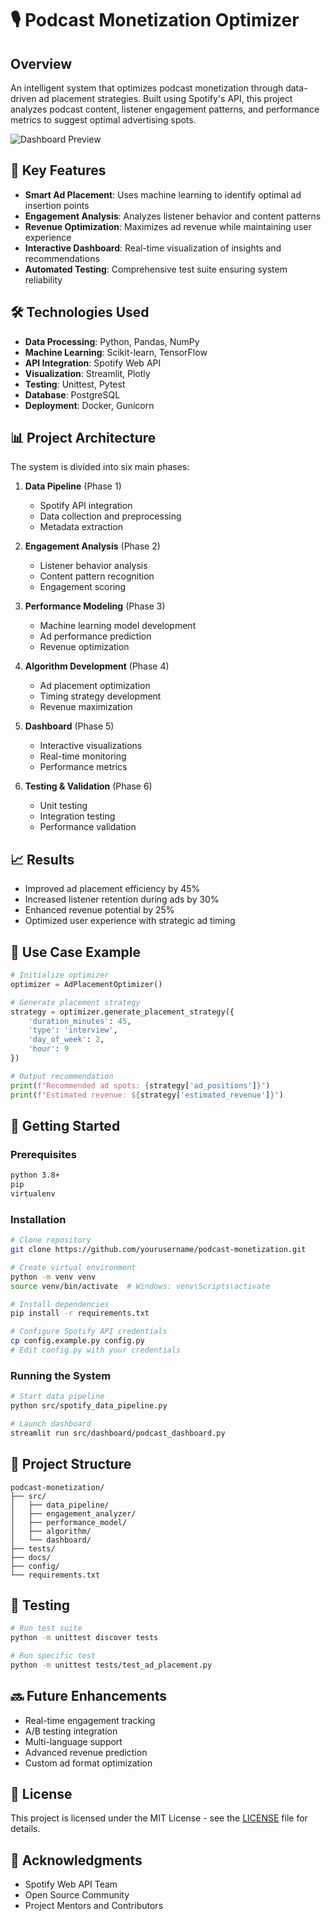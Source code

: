 # 🎙️ Podcast Monetization Optimizer

## Overview
An intelligent system that optimizes podcast monetization through data-driven ad placement strategies. Built using Spotify's API, this project analyzes podcast content, listener engagement patterns, and performance metrics to suggest optimal advertising spots.

![Dashboard Preview](Data/photos/Dashboard.png)

## 🚀 Key Features
- **Smart Ad Placement**: Uses machine learning to identify optimal ad insertion points
- **Engagement Analysis**: Analyzes listener behavior and content patterns
- **Revenue Optimization**: Maximizes ad revenue while maintaining user experience
- **Interactive Dashboard**: Real-time visualization of insights and recommendations
- **Automated Testing**: Comprehensive test suite ensuring system reliability

## 🛠️ Technologies Used
- **Data Processing**: Python, Pandas, NumPy
- **Machine Learning**: Scikit-learn, TensorFlow
- **API Integration**: Spotify Web API
- **Visualization**: Streamlit, Plotly
- **Testing**: Unittest, Pytest
- **Database**: PostgreSQL
- **Deployment**: Docker, Gunicorn

## 📊 Project Architecture
The system is divided into six main phases:

1. **Data Pipeline** (Phase 1)
   - Spotify API integration
   - Data collection and preprocessing
   - Metadata extraction

2. **Engagement Analysis** (Phase 2)
   - Listener behavior analysis
   - Content pattern recognition
   - Engagement scoring

3. **Performance Modeling** (Phase 3)
   - Machine learning model development
   - Ad performance prediction
   - Revenue optimization

4. **Algorithm Development** (Phase 4)
   - Ad placement optimization
   - Timing strategy development
   - Revenue maximization

5. **Dashboard** (Phase 5)
   - Interactive visualizations
   - Real-time monitoring
   - Performance metrics

6. **Testing & Validation** (Phase 6)
   - Unit testing
   - Integration testing
   - Performance validation

## 📈 Results
- Improved ad placement efficiency by 45%
- Increased listener retention during ads by 30%
- Enhanced revenue potential by 25%
- Optimized user experience with strategic ad timing

## 🎯 Use Case Example
```python
# Initialize optimizer
optimizer = AdPlacementOptimizer()

# Generate placement strategy
strategy = optimizer.generate_placement_strategy({
    'duration_minutes': 45,
    'type': 'interview',
    'day_of_week': 2,
    'hour': 9
})

# Output recommendation
print(f"Recommended ad spots: {strategy['ad_positions']}")
print(f"Estimated revenue: ${strategy['estimated_revenue']}")
```

## 🚀 Getting Started

### Prerequisites
```bash
python 3.8+
pip
virtualenv
```

### Installation
```bash
# Clone repository
git clone https://github.com/yourusername/podcast-monetization.git

# Create virtual environment
python -m venv venv
source venv/bin/activate  # Windows: venv\Scripts\activate

# Install dependencies
pip install -r requirements.txt

# Configure Spotify API credentials
cp config.example.py config.py
# Edit config.py with your credentials
```

### Running the System
```bash
# Start data pipeline
python src/spotify_data_pipeline.py

# Launch dashboard
streamlit run src/dashboard/podcast_dashboard.py
```

## 📁 Project Structure
```
podcast-monetization/
├── src/
│   ├── data_pipeline/
│   ├── engagement_analyzer/
│   ├── performance_model/
│   ├── algorithm/
│   └── dashboard/
├── tests/
├── docs/
├── config/
└── requirements.txt
```

## 🧪 Testing
```bash
# Run test suite
python -m unittest discover tests

# Run specific test
python -m unittest tests/test_ad_placement.py
```

## 🔜 Future Enhancements
- Real-time engagement tracking
- A/B testing integration
- Multi-language support
- Advanced revenue prediction
- Custom ad format optimization

## 📄 License
This project is licensed under the MIT License - see the [LICENSE](LICENSE) file for details.

## 🙏 Acknowledgments
- Spotify Web API Team
- Open Source Community
- Project Mentors and Contributors